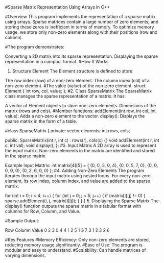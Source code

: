 #Sparse Matrix Representation Using Arrays in C++

#Overview
This program implements the representation of a sparse matrix using arrays. Sparse matrices contain a large number of zero elements, and storing these zeros is inefficient in terms of memory. To optimize memory usage, we store only non-zero elements along with their positions (row and column).

#The program demonstrates:

Converting a 2D matrix into its sparse representation.
Displaying the sparse representation in a compact format.
#How It Works
1. Structure Element
The Element structure is defined to store:

The row index (row) of a non-zero element.
The column index (col) of a non-zero element.
#The value (value) of the non-zero element.
struct Element {
    int row, col, value;
};
#2. Class SparseMatrix
The SparseMatrix class manages the sparse representation of a matrix. It has:

A vector of Element objects to store non-zero elements.
Dimensions of the matrix (rows and cols).
#Member functions:
addElement(int row, int col, int value): Adds a non-zero element to the vector.
display(): Displays the sparse matrix in the form of a table.

#class SparseMatrix {
private:
    vector<Element> elements;
    int rows, cols;

public:
    SparseMatrix(int r, int c) : rows(r), cols(c) {}
    void addElement(int r, int c, int val);
    void display();
};
#3. Input Matrix
A 2D array is used to represent the input matrix. Non-zero elements in the matrix are identified and stored in the sparse matrix.

Example Input Mattrix:
int matrix[4][5] = {
    {0, 0, 3, 0, 4},
    {0, 0, 5, 7, 0},
    {0, 0, 0, 0, 0},
    {0, 2, 6, 0, 0}
};
#4. Adding Non-Zero Elements
The program iterates through the input matrix using nested loops. For every non-zero element, its row index, column index, and value are added to the sparse matrix.

for (int i = 0; i < 4; i++) {
    for (int j = 0; j < 5; j++) {
        if (matrix[i][j] != 0) {
            sparse.addElement(i, j, matrix[i][j]);
        }
    }
}
5. Displaying the Sparse Matrix
The display() function outputs the sparse matrix in a tabular format with columns for Row, Column, and Value.

#Sample Output:

Row	Column	Value
0	2	3
0	4	4
1	2	5
1	3	7
3	1	2
3	2	6


#Key Features
#Memory Efficiency: Only non-zero elements are stored, reducing memory usage significantly.
#Ease of Use: The program is modular and easy to understand.
#Scalability: Can handle matrices of varying dimensions.
